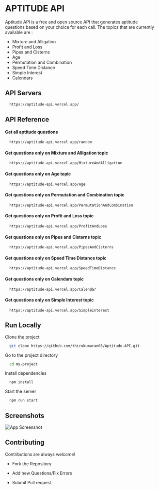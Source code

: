 # APTITUDE API 

Aptitude API is a free and open source API that generates aptitude questions based on your choice for each call. The topics that are currently available are :
* Mixture and Alligation
* Profit and Loss
* Pipes and Cisterns
* Age
* Permutation and Combination
* Speed Time Distance
* Simple Interest
* Calendars



## API Servers

```bash
  https://aptitude-api.vercel.app/
```
    
## API Reference

#### Get all aptitude questions

```http
  https://aptitude-api.vercel.app/random
```

#### Get questions only on Mixture and Alligation topic

```http
  https://aptitude-api.vercel.app/MixtureAndAlligation
```


#### Get questions only on Age topic

```http
  https://aptitude-api.vercel.app/Age
```

#### Get questions only on Permutation and Combination topic

```http
  https://aptitude-api.vercel.app/PermutationAndCombination
```


#### Get questions only on Profit and Loss topic

```http
  https://aptitude-api.vercel.app/ProfitAndLoss
```

#### Get questions only on Pipes and Cisterns topic

```http
  https://aptitude-api.vercel.app/PipesAndCisterns
```
#### Get questions only on Speed Time Distance topic

```http
  https://aptitude-api.vercel.app/SpeedTimeDistance
```
#### Get questions only on Calendars topic

```http
  https://aptitude-api.vercel.app/Calendar
```
#### Get questions only on Simple Interest topic

```http
  https://aptitude-api.vercel.app/SimpleInterest
```



## Run Locally

Clone the project

```bash
  git clone https://github.com/thirukumaran05/Aptitude-API.git
```

Go to the project directory

```bash
  cd my-project
```

Install dependencies

```bash
  npm install
```

Start the server

```bash
  npm run start
```


## Screenshots
![App Screenshot](https://github.com/thirukumaran05/Aptitude-API/blob/main/images/demo.png)


## Contributing

Contributions are always welcome!

* Fork the Repository

* Add new Questions/Fix Errors

* Submit Pull request